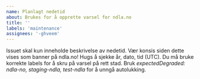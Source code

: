 ```yaml
---
name: Planlagt nedetid
about: Brukes for å opprette varsel for ndla.no
title: ''
labels: 'maintenance'
assignees: '-ghveem'
---
```

<!--
start: 2024-08-01T13:00:00.220Z
end: 2024-08-01T14:00:00.220Z
expectedDown: ndla-no, test-ndla
expectedDegraded: ndla-no
-->
Issuet skal kun inneholde beskrivelse av nedetid. Vær konsis siden dette vises som banner på ndla.no!
Hugs å sjekke år, dato, tid (UTC). Du må bruke korrekte labels for å skru på varsel på rett stad. Bruk _expectedDegraded: ndla-no, staging-ndla, test-ndla_ for å unngå autolukking.
